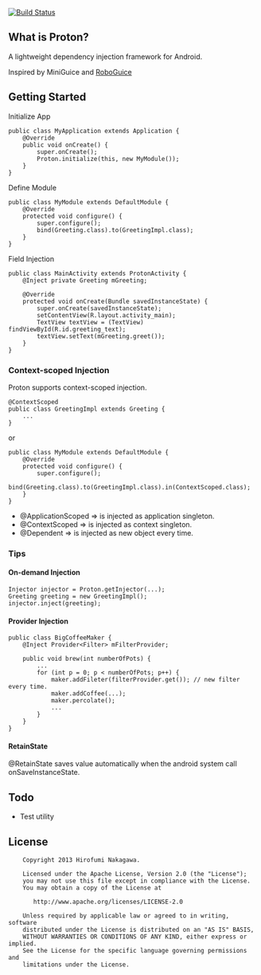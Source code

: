 [![Build Status](https://travis-ci.org/hnakagawa/proton.png)](https://travis-ci.org/hnakagawa/proton)

## What is Proton?
A lightweight dependency injection framework for Android.

Inspired by MiniGuice and [RoboGuice](https://github.com/roboguice/roboguice)

## Getting Started
Initialize App
```
public class MyApplication extends Application {
    @Override
    public void onCreate() {
        super.onCreate();
        Proton.initialize(this, new MyModule());
    }
}
```

Define Module
```
public class MyModule extends DefaultModule {
    @Override
    protected void configure() {
        super.configure();
        bind(Greeting.class).to(GreetingImpl.class);
    }
}
```

Field Injection
```
public class MainActivity extends ProtonActivity {
    @Inject private Greeting mGreeting;

    @Override
    protected void onCreate(Bundle savedInstanceState) {
        super.onCreate(savedInstanceState);
        setContentView(R.layout.activity_main);
        TextView textView = (TextView) findViewById(R.id.greeting_text);
        textView.setText(mGreeting.greet());
    }
}
```

### Context-scoped Injection

Proton supports context-scoped injection.

```
@ContextScoped
public class GreetingImpl extends Greeting {
    ...
}
```

or

```
public class MyModule extends DefaultModule {
    @Override
    protected void configure() {
        super.configure();
        bind(Greeting.class).to(GreetingImpl.class).in(ContextScoped.class);
    }
}
```

- @ApplicationScoped => is injected as application singleton.
- @ContextScoped     => is injected as context singleton.
- @Dependent         => is injected as new object every time.

### Tips
#### On-demand Injection
```
Injector injector = Proton.getInjector(...);
Greeting greeting = new GreetingImpl();
injector.inject(greeting);
```

#### Provider Injection
```
public class BigCoffeeMaker {
    @Inject Provider<Filter> mFilterProvider;

    public void brew(int numberOfPots) {
        ...
        for (int p = 0; p < numberOfPots; p++) {
            maker.addFileter(filterProvider.get()); // new filter every time.
            maker.addCoffee(...);
            maker.percolate();
            ...
        }
    }
}
```

#### RetainState
@RetainState saves value automatically when the android system call onSaveInstanceState.

## Todo
- Test utility

## License
```
    Copyright 2013 Hirofumi Nakagawa.

    Licensed under the Apache License, Version 2.0 (the "License");
    you may not use this file except in compliance with the License.
    You may obtain a copy of the License at

       http://www.apache.org/licenses/LICENSE-2.0

    Unless required by applicable law or agreed to in writing, software
    distributed under the License is distributed on an "AS IS" BASIS,
    WITHOUT WARRANTIES OR CONDITIONS OF ANY KIND, either express or implied.
    See the License for the specific language governing permissions and
    limitations under the License.
```
